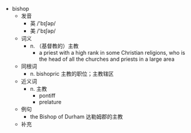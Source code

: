 - bishop
  - 发音
    - 英 /'bɪʃəp/
    - 美 /'bɪʃəp/
  - 词义
    - n. （基督教的）主教
      - a priest with a high rank in some Christian religions, who is the head of all the churches and priests in a large area
  - 同根词
    - n. bishopric 主教的职位；主教辖区
  - 近义词
    - n. 主教
      - pontiff
      - prelature
  - 例句
    - the Bishop of Durham 达勒姆郡的主教
  - 补充